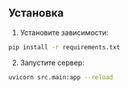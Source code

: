 

## Установка


1. Установите зависимости:
```bash
pip install -r requirements.txt
```

2. Запустите сервер:
```bash
uvicorn src.main:app --reload
```
